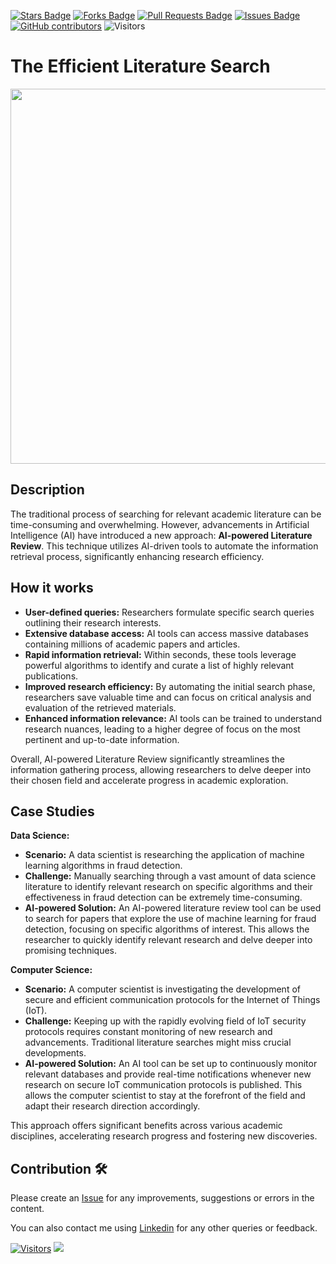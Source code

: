 <a href="https://github.com/drshahizan/research-design/stargazers"><img src="https://img.shields.io/github/stars/drshahizan/research-design" alt="Stars Badge"/></a>
<a href="https://github.com/drshahizan/research-design/network/members"><img src="https://img.shields.io/github/forks/drshahizan/research-design" alt="Forks Badge"/></a>
<a href="https://github.com/drshahizan/research-design/pulls"><img src="https://img.shields.io/github/issues-pr/drshahizan/research-design" alt="Pull Requests Badge"/></a>
<a href="https://github.com/drshahizan/research-design"><img src="https://img.shields.io/github/issues/drshahizan/research-design" alt="Issues Badge"/></a>
<a href="https://github.com/drshahizan/research-design/graphs/contributors"><img alt="GitHub contributors" src="https://img.shields.io/github/contributors/drshahizan/research-design?color=2b9348"></a>
![Visitors](https://api.visitorbadge.io/api/visitors?path=https%3A%2F%2Fgithub.com%2Fdrshahizan%2MCSD1043&labelColor=%23d9e3f0&countColor=%23697689&style=flat)

# The Efficient Literature Search

<p align="center">
<img src="https://pbs.twimg.com/media/F6fSxLlXQAEDB4M?format=jpg&name=4096x4096"  height="600" />
</p>

## Description

The traditional process of searching for relevant academic literature can be time-consuming and overwhelming.  However, advancements in Artificial Intelligence (AI) have introduced a new approach: **AI-powered Literature Review**. This technique utilizes AI-driven tools to automate the information retrieval process, significantly enhancing research efficiency. 

## How it works

* **User-defined queries:** Researchers formulate specific search queries outlining their research interests.
* **Extensive database access:** AI tools can access massive databases containing millions of academic papers and articles. 
* **Rapid information retrieval:** Within seconds, these tools leverage powerful algorithms to identify and curate a list of highly relevant publications.
* **Improved research efficiency:** By automating the initial search phase, researchers save valuable time and can focus on critical analysis and evaluation of the retrieved materials.
* **Enhanced information relevance:** AI tools can be trained to understand research nuances, leading to a higher degree of focus on the most pertinent and up-to-date information.

Overall, AI-powered Literature Review significantly streamlines the information gathering process, allowing researchers to delve deeper into their chosen field and accelerate progress in academic exploration.

## Case Studies

**Data Science:**

* **Scenario:** A data scientist is researching the application of machine learning algorithms in fraud detection. 
* **Challenge:** Manually searching through a vast amount of data science literature to identify relevant research on specific algorithms and their effectiveness in fraud detection can be extremely time-consuming.
* **AI-powered Solution:** An AI-powered literature review tool can be used to search for papers that explore the use of machine learning for fraud detection, focusing on specific algorithms of interest. This allows the researcher to quickly identify relevant research and delve deeper into promising techniques.

**Computer Science:**

* **Scenario:** A computer scientist is investigating the development of secure and efficient communication protocols for the Internet of Things (IoT). 
* **Challenge:**  Keeping up with the rapidly evolving field of IoT security protocols requires constant monitoring of new research and advancements. Traditional literature searches might miss crucial developments.
* **AI-powered Solution:** An AI tool can be set up to continuously monitor relevant databases and provide real-time notifications whenever new research on secure IoT communication protocols is published. This allows the computer scientist to stay at the forefront of the field and adapt their research direction accordingly.

This approach offers significant benefits across various academic disciplines, accelerating research progress and fostering new discoveries.

## Contribution 🛠️
Please create an [Issue](https://github.com/drshahizan/MCSD1043/issues) for any improvements, suggestions or errors in the content.

You can also contact me using [Linkedin](https://www.linkedin.com/in/drshahizan/) for any other queries or feedback.

[![Visitors](https://api.visitorbadge.io/api/visitors?path=https%3A%2F%2Fgithub.com%2Fdrshahizan&labelColor=%23697689&countColor=%23555555&style=plastic)](https://visitorbadge.io/status?path=https%3A%2F%2Fgithub.com%2Fdrshahizan)
![](https://hit.yhype.me/github/profile?user_id=81284918)

